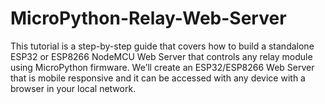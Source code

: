 # MicroPython-Relay-Web-Server

This tutorial is a step-by-step guide that covers how to build a standalone ESP32 or ESP8266 NodeMCU Web Server that controls any relay module using MicroPython firmware. We’ll create an ESP32/ESP8266 Web Server that is mobile responsive and it can be accessed with any device with a browser in your local network.
